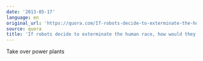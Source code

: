 ```yaml
---
date: '2013-05-17'
language: en
original_url: 'https://quora.com/If-robots-decide-to-exterminate-the-human-race-how-would-they-do-it/answer/Clément-Renaud'
source: quora
title: 'If robots decide to exterminate the human race, how would they do it?'
---
```


Take over power plants

